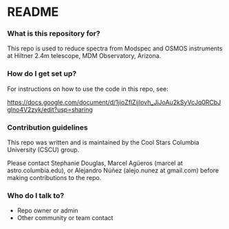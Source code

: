 # README #

### What is this repository for? ###

This repo is used to reduce spectra from Modspec and OSMOS instruments at Hiltner 2.4m telescope, MDM Observatory, Arizona.

### How do I get set up? ###

For instructions on how to use the code in this repo, see:

https://docs.google.com/document/d/1jioZflZijIovh_JiJoAu2kSyVcJq0RCbJglno4V2zyk/edit?usp=sharing

### Contribution guidelines ###

This repo was written and is maintained by the Cool Stars Columbia University (CSCU) group.

Please contact Stephanie Douglas, Marcel Agüeros (marcel at astro.columbia.edu), or Alejandro Núñez (alejo.nunez at gmail.com) before making contributions to the repo.

### Who do I talk to? ###

* Repo owner or admin
* Other community or team contact